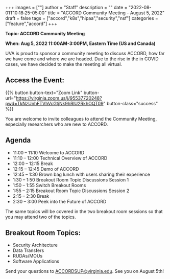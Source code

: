+++
images = [""]
author = "Staff"
description = ""
date = "2022-08-01T10:18:25-05:00"
title = "ACCORD Community Meeting - August 5, 2022"
draft = false
tags = ["accord","k8s","hipaa","security","nsf"]
categories = ["feature","accord"]
+++

**Topic: ACCORD Community Meeting**

**When: Aug 5, 2022 11:00AM-3:00PM, Eastern Time (US and Canada)**
 
UVA is proud to sponsor a community meeting to discuss ACCORD, how far we have come and where we are headed. Due to the rise in the in COVID cases, we have decided to make the meeting all virtual. 
 
## Access the Event:   
{{% button button-text="Zoom Link" button-url="https://virginia.zoom.us/j/95537720248?pwd=TkNzUnhFTVhVcGtjNk9hRlU2RkhOQT09" button-class="success" %}}
 
You are welcome to invite colleagues to attend the Community Meeting, especially researchers who are new to ACCORD.  

## Agenda 

- 11:00 – 11:10 Welcome to ACCORD   
- 11:10 – 12:00 Technical Overview of ACCORD  
- 12:00 – 12:15 Break 
- 12:15 – 12:45 Demo of ACCORD 
- 12:45 – 1:30 Brown bag lunch with users sharing their experience 
- 1:30 – 1:50 Breakout Room Topic Discussions Session 1
- 1:50 – 1:55 Switch Breakout Rooms 
- 1:55 – 2:15 Breakout Room Topic Discussions Session 2
- 2:15 – 2:30 Break 
- 2:30 – 3:00 Peek into the Future of ACCORD

The same topics will be covered in the two breakout room sessions so that you may attend two of the topics.  

## Breakout Room Topics:

- Security Architecture  
- Data Transfers  
- RUDAs/MOUs  
- Software Applications  

Send your questions to [ACCORDSUP@virginia.edu](mailto:ACCORDSUP@virginia.edu). See you on August 5th!